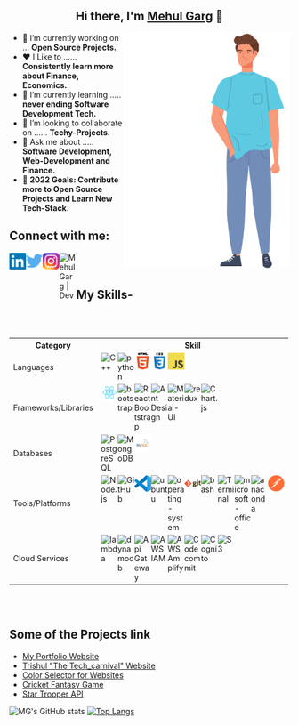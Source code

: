 <h2 align="center">Hi there, I'm <a href="https://www.mehulgarg.me/">Mehul Garg</a> 👋</h2>

<img align="right" alt="My Avtaar" width="300px" src="MyAvtaar.png"/>

- 🔭 I’m currently working on ... **Open Source Projects.**
- ❤️ I Like to ...... **Consistently learn more about Finance, Economics.**
- 🌱 I’m currently learning ..... **never ending Software Development Tech.**
- 👯 I’m looking to collaborate on ...... **Techy-Projects.**
- 💬 Ask me about ..... **Software Development, Web-Development and Finance.**
- 🥅 **2022 Goals: Contribute more to Open Source Projects and Learn New Tech-Stack.**



## Connect with me:


[<img align="left" alt="MehulGarg | LinkedIn" width="30px" src="LinkedinLogo.svg" />][linkedin]
[<img align="left" alt="MehulGarg | Twitter" width="30px" src="TwitterLogo.svg" />][twitter]
[<img align="left" alt="MehulGarg | Instagram" width="30px" src="InstagramLogo.svg" />][instagram]
[<img align="left" alt="MehulGarg | Dev" width="30px" src="https://d2fltix0v2e0sb.cloudfront.net/dev-badge.svg" />][Dev]
<br/>
<br/>

## My Skills-

<br/>
<br/>

<table>
  <tr>
    <th>Category</th>
    <th>Skill</th>
  </tr>
  <tr>
    <td>Languages</td>
    <td>
        <a href="https://isocpp.org/" title="C++">
          <img align="left" alt="C++" width="30px" src="https://img.icons8.com/color/48/000000/c-plus-plus-logo.png"/>
        </a>
        <a href="https://www.python.org/" title="Python">
          <img align="left" alt="python" width="30px" src="https://img.icons8.com/nolan/64/python.png"/>
        </a>
        <a href="https://www.w3.org/html/" title="HTML5">
          <img align="left" alt="HTML5" width="30px" src="https://raw.githubusercontent.com/github/explore/80688e429a7d4ef2fca1e82350fe8e3517d3494d/topics/html/html.png" />
        </a>
        <a href="https://www.w3.org/Style/CSS/" title="CSS3">
          <img align="left" alt="CSS3" width="30px" src="https://raw.githubusercontent.com/github/explore/80688e429a7d4ef2fca1e82350fe8e3517d3494d/topics/css/css.png" />
        </a>
        <a href="https://developer.mozilla.org/en-US/docs/Web/JavaScript" title="JavaScript">
          <img align="left" alt="JavaScript" width="30px" src="https://raw.githubusercontent.com/github/explore/80688e429a7d4ef2fca1e82350fe8e3517d3494d/topics/javascript/javascript.png" />
        </a>
    </td>
  </tr>
  <tr>
    <td>Frameworks/Libraries</td>
    <td>
        <a href="https://react.dev/" title="React">
          <img align="left" alt="React" width="30px" src="https://raw.githubusercontent.com/github/explore/80688e429a7d4ef2fca1e82350fe8e3517d3494d/topics/react/react.png" />
        </a>
        <a href="https://getbootstrap.com/" title="Bootstrap">
          <img  align="left" alt="bootstrap" width="30px" src="https://img.icons8.com/color/48/000000/bootstrap.png"/>
        </a>
        <a href="https://react-bootstrap.github.io/" title="React Bootstrap">
          <img align="left" alt="React Bootstrap" width="30px" src="https://mehulgarg.netlify.app/static/media/react_bootstrap.958e7d840a62824b0702aa1b181b51d9.svg"/>
        </a>
        <a href="https://ant.design/" title="Ant Design">
          <img align="left" alt="Ant Design" width="30px" src="https://mehulgarg.netlify.app/static/media/ant_design_logo.9bc8753afce8642ac89ffd972d6c90cd.svg"/>
        </a>
        <a href="https://material-ui.com/" title="Material-UI">
          <img align="left" alt="Material-UI" width="30px" src="https://mehulgarg.netlify.app/static/media/marteialUI.1ccf757bb7d0a367a1282370f75987c2.svg"/>
        </a>
        <a href="https://redux.js.org/" title="Redux">
        <img align="left" alt="redux" width="30px" src="https://img.icons8.com/color/48/000000/redux.png"/>
        </a>
        <a href="https://www.chartjs.org/" title="Chart.js">
          <img align="left" alt="Chart.js" width="30px" src="https://mehulgarg.netlify.app/static/media/chartjs.8a8260f65c7ffe9e6f4f.ico"/>
        </a>
    </td>
  </tr>
  <tr>
    <td>Databases</td>
    <td>
        <a href="https://www.postgresql.org/" title="PostgreSQL">
          <img align="left" alt="PostgreSQL" width="30px" src="https://mehulgarg.netlify.app/static/media/PostgreSQL.32418160b1c2f2a4b893.png"/>
        </a>
        <a href="https://www.mongodb.com/" title="MongoDB">
          <img align="left" alt="MongoDB" width="30px" src="https://mehulgarg.netlify.app/static/media/MongoDb.14ed359ee5c57fb8eae0.png"/>
        </a>
        <a href="https://www.mysql.com/" title="MySQL">
        <img align="left" alt="MySQL" width="30px" src="https://raw.githubusercontent.com/github/explore/80688e429a7d4ef2fca1e82350fe8e3517d3494d/topics/mysql/mysql.png" />
        </a>
    </td>
  </tr>
  <tr>
    <td>Tools/Platforms</td>
    <td>
        <a href="https://nodejs.org/" title="Node.js">
          <img align="left" alt="Node.js" width="30px" src="https://mehulgarg.netlify.app/static/media/Nodejs.b508473ad71a31ce2fae.png"/>
        </a>
        <a href="https://github.com/" title="GitHub">
          <img align="left" alt="GitHub" width="30px" src="https://mehulgarg.netlify.app/static/media/github.abb38ccbc752abe80b5c.png"/>
        </a>
        <a href="https://code.visualstudio.com/" title="Visual Studio Code">
        <img align="left" alt="Visual Studio Code" width="30px" src="https://raw.githubusercontent.com/github/explore/80688e429a7d4ef2fca1e82350fe8e3517d3494d/topics/visual-studio-code/visual-studio-code.png" />
        </a>
        <a href="https://ubuntu.com/" title="Ubuntu">
        <img align="left" alt="ubuntu" width="30px" src="https://img.icons8.com/ios/50/000000/ubuntu.png"/>
        </a>
        <a href="https://en.wikipedia.org/wiki/Operating_system" title="Operating System">
        <img align="left" alt="operating-system" width="30px" src="https://img.icons8.com/dusk/64/000000/operating-system.png"/>
        </a>
        <a href="https://git-scm.com/" title="Git">
        <img align="left" alt="Git" width="30px" src="https://raw.githubusercontent.com/github/explore/80688e429a7d4ef2fca1e82350fe8e3517d3494d/topics/git/git.png" />
        </a>
        <a href="https://www.gnu.org/software/bash/" title="Bash">
        <img align="left" alt="bash" width="30px" src="https://img.icons8.com/plasticine/100/000000/bash.png"/>
        </a>
        <a href="https://en.wikipedia.org/wiki/Terminal_(computing)" title="Terminal">
        <img align="left" alt="Terminal" width="30px" src="https://img.icons8.com/material/48/000000/console.png"/>
        </a>
        <a href="https://www.microsoft.com/en-us/microsoft-365" title="Microsoft Office">
        <img align="left" alt="microsoft-office" width="30px" src="https://img.icons8.com/color/48/000000/microsoft-office-2019.png"/>
        </a>
        <a href="https://www.anaconda.com/" title="Anaconda">
        <img align="left" alt="anaconda" width="30px" src="https://img.icons8.com/dusk/64/000000/anaconda.png"/>
        </a>
        <a href="https://www.npmjs.com/" title="npm">
        <img align="left" alt="npm" width="30px" src="postman-icon.png"/>
        </a>
    </td>
  </tr>
  <tr>
    <td>Cloud Services</td>
    <td>
        <a href="https://aws.amazon.com/lambda/" title="Lambda">
        <img align="left" alt="lambda" width="30px" src="https://mehulgarg.netlify.app/static/media/Lambda.ec930be259d2440ec095.png"/>
        </a>
        <a href="https://aws.amazon.com/dynamodb/" title="DynamoDB">
        <img align="left" alt="dynamodb" width="30px" src="https://mehulgarg.netlify.app/static/media/DynamoDB.b557bc037b614b47e5b7.png"/>
        </a>
        <a href="https://aws.amazon.com/api-gateway/" title="API Gateway">
        <img align="left" alt="Api Gateway" width="30px" src="https://mehulgarg.netlify.app/static/media/API%20Gateway.3e9a9cb29df48ff962c9.png"/>
        </a>
        <a href="https://aws.amazon.com/iam/" title="AWS IAM">
        <img align="left" alt="AWS IAM" width="30px" src="https://mehulgarg.netlify.app/static/media/IAM%20Identity%20Center.2c1f26aeba116087fc98.png"/>
        </a>
        <a href="https://aws.amazon.com/amplify/" title="AWS Amplify">
        <img align="left" alt="AWS Amplify" width="30px" src="https://mehulgarg.netlify.app/static/media/Amplify.656bd852b8d8edab0029.png"/>
        </a>
        <a href="https://aws.amazon.com/codecommit/" title="CodeCommit">
        <img align="left" alt="Codecommit" width="30px" src="https://mehulgarg.netlify.app/static/media/CodeCommit.82b17550f6e3335a0b20.png"/>
        </a>
        <a href="https://aws.amazon.com/cognito/" title="Cognito">
        <img align="left" alt="Cognito" width="30px" src="https://mehulgarg.netlify.app/static/media/Cognito.d880bbf29be67fa3ddff.png"/>
        </a>
        <a href="https://aws.amazon.com/s3/" title="S3">
        <img align="left" alt="S3" width="30px" src="https://mehulgarg.netlify.app/static/media/Simple%20Storage%20Service.dfc47c8f737823a3a520.png"/>
        </a>
    </td>
  </tr>
</table>

<br />
<br />

## Some of the Projects link
* [My Portfolio Website]
* [Trishul "The Tech_carnival" Website]
* [Color Selector for Websites]
* [Cricket Fantasy Game]
* [Star Trooper API]

[linkedin]: https://www.linkedin.com/in/mehul104/
[twitter]: https://twitter.com/MehulGarg22
[instagram]: https://www.instagram.com/mehulgarg104/
[Dev]: https://dev.to/mehul104/
[Trishul "The Tech_carnival" Website]: https://www.trishultechfest.live/
[Color Selector for Websites]: https://colorpiker.netlify.app/
[Cricket Fantasy Game]: https://github.com/MehulGarg22/Cricket_Fantasy_Game/
[Star Trooper API]: https://mehulgarg22.github.io/Star-Troopers/
[My Portfolio Website]: https://mehulgarg.netlify.app/

![MG's GitHub stats](https://github-readme-stats.vercel.app/api?username=MehulGarg22&theme=dark&show_icons=true)
[![Top Langs](https://github-readme-stats.vercel.app/api/top-langs/?username=MehulGarg22&layout=compact&theme=dark)](https://github.com/MehulGarg22/github-readme-stats)

